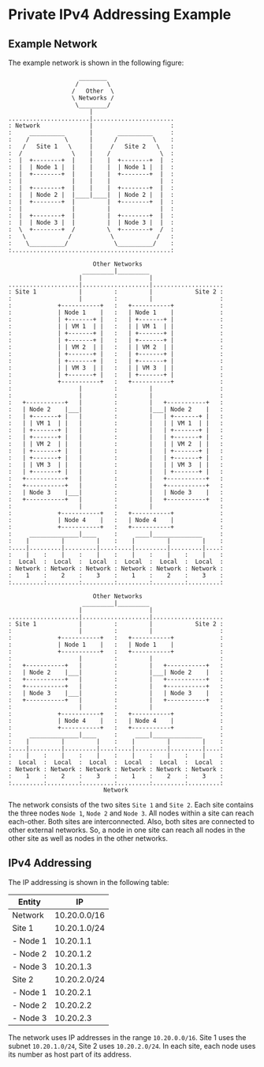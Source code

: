 # Private IPv4 Addressing Example

## Example Network

The example network is shown in the following figure:

```
                    ________
                   /        \
                  /   Other  \
                  \ Networks /
                   \________/
                       |
.......................|.......................
: Network              |                      :
:     __________       |       __________     :
:    /          \      |      /          \    :
:   /   Site 1   \     |     /   Site 2   \   :
:  /              \    |    /              \  :
:  |  +--------+  |    |    |  +--------+  |  :
:  |  | Node 1 |  |    |    |  | Node 1 |  |  :
:  |  +--------+  |    |    |  +--------+  |  :
:  |              |    |    |              |  :
:  |  +--------+  |    |    |  +--------+  |  :
:  |  | Node 2 |  |____|____|  | Node 2 |  |  :
:  |  +--------+  |         |  +--------+  |  :
:  |              |         |              |  :
:  |  +--------+  |         |  +--------+  |  :
:  |  | Node 3 |  |         |  | Node 3 |  |  :
:  \  +--------+  /         \  +--------+  /  :
:   \            /           \            /   :
:    \__________/             \__________/    :
:.............................................:
```

```
                        Other Networks
                     _________|_________
                    |                   |
....................|...................|....................
: Site 1            |         :         |            Site 2 :
:                   |         :         |                   :
:             +-----------+   :   +-----------+             :
:             | Node 1    |   :   | Node 1    |             :
:             | +-------+ |   :   | +-------+ |             :
:             | | VM 1  | |   :   | | VM 1  | |             :
:             | +-------+ |   :   | +-------+ |             :
:             | +-------+ |   :   | +-------+ |             :
:             | | VM 2  | |   :   | | VM 2  | |             :
:             | +-------+ |   :   | +-------+ |             :
:             | +-------+ |   :   | +-------+ |             :
:             | | VM 3  | |   :   | | VM 3  | |             :
:             | +-------+ |   :   | +-------+ |             :
:             +-----------+   :   +-----------+             :
:                   |         :         |                   :
:                   |         :         |                   :
:   +-----------+   |         :         |   +-----------+   :
:   | Node 2    |___|         :         |___| Node 2    |   :
:   | +-------+ |   |         :         |   | +-------+ |   :
:   | | VM 1  | |   |         :         |   | | VM 1  | |   :
:   | +-------+ |   |         :         |   | +-------+ |   :
:   | +-------+ |   |         :         |   | +-------+ |   :
:   | | VM 2  | |   |         :         |   | | VM 2  | |   :
:   | +-------+ |   |         :         |   | +-------+ |   :
:   | +-------+ |   |         :         |   | +-------+ |   :
:   | | VM 3  | |   |         :         |   | | VM 3  | |   :
:   | +-------+ |   |         :         |   | +-------+ |   :
:   +-----------+   |         :         |   +-----------+   :
:   +-----------+   |         :         |   +-----------+   :
:   | Node 3    |___|         :         |   | Node 3    |   :
:   +-----------+   |         :         |   +-----------+   :
:                   |         :         |                   :
:             +-----------+   :   +-----------+             :
:             | Node 4    |   :   | Node 4    |             :
:             +-----------+   :   +-----------+             :
:     ______________|____     :     ____|______________     :
:    |         |         |    :    |         |         |    :
:....|.........|.........|....:....|.........|.........|....:
:    |    :    |    :    |    :    |    :    |    :    |    :
:  Local  :  Local  :  Local  :  Local  :  Local  :  Local  :
: Network : Network : Network : Network : Network : Network :
:    1    :    2    :    3    :    1    :    2    :    3    :
:.........:.........:.........:.........:.........:.........:
```
```
                        Other Networks
                     _________|_________
                    |                   |
....................|...................|....................
: Site 1            |         :         |            Site 2 :
:                   |         :         |                   :
:             +-----------+   :   +-----------+             :
:             | Node 1    |   :   | Node 1    |             :
:             +-----------+   :   +-----------+             :
:                   |         :         |                   :
:   +-----------+   |         :         |   +-----------+   :
:   | Node 2    |___|         :         |___| Node 2    |   :
:   +-----------+   |         :         |   +-----------+   :
:   +-----------+   |         :         |   +-----------+   :
:   | Node 3    |___|         :         |   | Node 3    |   :
:   +-----------+   |         :         |   +-----------+   :
:                   |         :         |                   :
:             +-----------+   :   +-----------+             :
:             | Node 4    |   :   | Node 4    |             :
:             +-----------+   :   +-----------+             :
:     ______________|____     :     ____|______________     :
:    |         |         |    :    |         |         |    :
:....|.........|.........|....:....|.........|.........|....:
:    |    :    |    :    |    :    |    :    |    :    |    :
:  Local  :  Local  :  Local  :  Local  :  Local  :  Local  :
: Network : Network : Network : Network : Network : Network :
:    1    :    2    :    3    :    1    :    2    :    3    :
:.........:.........:.........:.........:.........:.........:
                           Network
```

The network consists of the two sites `Site 1` and `Site 2`. Each site contains
the three nodes `Node 1`, `Node 2` and `Node 3`. All nodes within a site can
reach each-other. Both sites are interconnected. Also, both sites are connected
to other external networks. So, a node in one site can reach all nodes in the
other site as well as nodes in the other networks.

## IPv4 Addressing

The IP addressing is shown in the following table:

| Entity   | IP           |
|----------|--------------|
| Network  | 10.20.0.0/16 |
| Site 1   | 10.20.1.0/24 |
| - Node 1 | 10.20.1.1    |
| - Node 2 | 10.20.1.2    |
| - Node 3 | 10.20.1.3    |
| Site 2   | 10.20.2.0/24 |
| - Node 1 | 10.20.2.1    |
| - Node 2 | 10.20.2.2    |
| - Node 3 | 10.20.2.3    |

The network uses IP addresses in the range `10.20.0.0/16`. Site 1 uses the
subnet `10.20.1.0/24`, Site 2 uses `10.20.2.0/24`. In each site, each node uses
its number as host part of its address.
